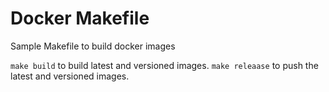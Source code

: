 # Docker Makefile

Sample Makefile to build docker images

`make build` to build latest and versioned images.
`make releaase` to push the latest and versioned images.
